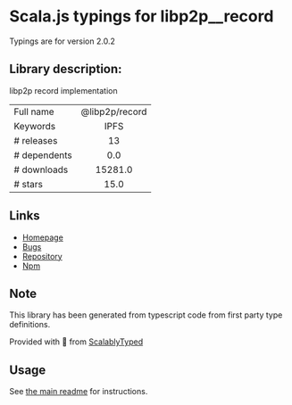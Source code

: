 
# Scala.js typings for libp2p__record

Typings are for version 2.0.2

## Library description:
libp2p record implementation

|                    |                 |
| ------------------ | :-------------: |
| Full name          | @libp2p/record |
| Keywords           | IPFS |
| # releases         | 13 |
| # dependents       | 0.0 |
| # downloads        | 15281.0 |
| # stars            | 15.0 |

## Links
- [Homepage](https://github.com/libp2p/js-libp2p-record#readme)
- [Bugs](https://github.com/libp2p/js-libp2p-record/issues)
- [Repository](https://github.com/libp2p/js-libp2p-record)
- [Npm](https://www.npmjs.com/package/%40libp2p%2Frecord)
    


## Note
This library has been generated from typescript code from first party type definitions.

Provided with :purple_heart: from [ScalablyTyped](https://github.com/oyvindberg/ScalablyTyped)

## Usage
See [the main readme](../../readme.md) for instructions.


